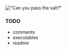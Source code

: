 !["Can you pass the salt?"](https://imgs.xkcd.com/comics/the_general_problem.png)

### TODO
* comments
* executables
* readme
